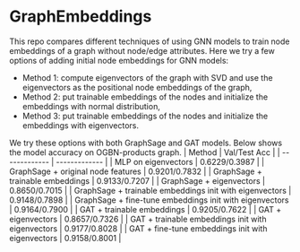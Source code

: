 # GraphEmbeddings
This repo compares different techniques of using GNN models to train node embeddings of a graph without node/edge attributes.
Here we try a few options of adding initial node embeddings for GNN models:
* Method 1: compute eigenvectors of the graph with SVD and use the eigenvectors as the positional node embeddings of the graph,
* Method 2: put trainable embeddings of the nodes and initialize the embeddings with normal distribution,
* Method 3: put trainable embeddings of the nodes and initialize the embeddings with eigenvectors.

We try these options with both GraphSage and GAT models. Below shows the model accuracy on OGBN-products graph.
| Method  | Val/Test Acc |
| ------------- | ------------- |
| MLP on eigenvectors  | 0.6229/0.3987 |
| GraphSage + original node features | 0.9201/0.7832 |
| GraphSage + trainable embeddings   | 0.9133/0.7207 |
| GraphSage + eigenvectors  | 0.8650/0.7015 |
| GraphSage + trainable embeddings init with eigenvectors | 0.9148/0.7898 |
| GraphSage + fine-tune embeddings init with eigenvectors | 0.9164/0.7900 |
| GAT + trainable embeddings | 0.9205/0.7622 |
| GAT + eigenvectors | 0.8657/0.7326 |
| GAT + trainable embeddings init with eigenvectors | 0.9177/0.8028 |
| GAT + fine-tune embeddings init with eigenvectors | 0.9158/0.8001 |

